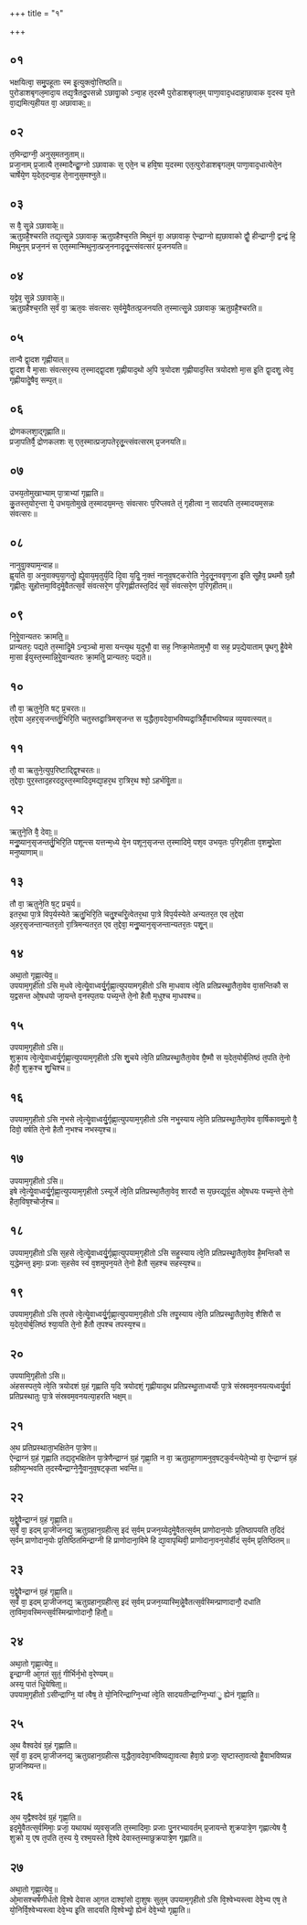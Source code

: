 +++
title = "१"

+++
## ०१
भक्षयित्वा᳘ समु᳘पहूताः स्म इ᳘त्युक्त्वो᳘त्तिष्ठति॥  
पुरोडाशबृगल᳘मादा᳘य तद्य᳘त्रैतदु᳘पसन्नो ऽछावाॗको ऽन्वा᳘ह त᳘दस्मै पुरोडाशबृगल᳘म् पाणा᳘वाद᳘धदाहा᳘छावाक व᳘दस्व य᳘त्ते वा᳘द्यमित्य᳘हीयत वा᳘ अछावाकः᳟॥  
## ०२
त᳘मिन्द्राग्नी᳘ अनुस᳘मतनुताम्॥  
प्रजा᳘नाम् प्र᳘जात्यै त᳘स्मादैन्द्राॗग्नो ऽछावाकः स᳘ एते᳘न च हवि᳘षा य᳘दस्मा एत᳘त्पुरोडाशबृगल᳘म् पाणा᳘वाद᳘धात्येते᳘न चार्षेये᳘ण य᳘देत᳘दन्वा᳘ह ते᳘नानुस᳘मश्नुते॥  
## ०३
स वै᳘ सॗन्ने ऽछावाके᳟॥  
ऋतुग्रहै᳘श्चरति तद्य᳘त्सॗन्ने ऽछावाक᳘ ऋतुग्रहैश्च᳘रति मिथुनं वा᳘ अछावाक᳘ ऐन्द्राग्नो ह्य᳘छावाको द्वौॗ हीन्द्राग्नी᳘ द्वन्द्वं हि᳘ मिथुन᳘म् प्रज᳘ननं स एत᳘स्मान्मिथुना᳘त्प्रज᳘ननादृतू᳘न्त्संवत्सरं प्र᳘जनयति॥  
## ०४
य᳘द्वेव᳘ सॗन्ने ऽछावाके᳟॥  
ऋतुग्रहैश्च᳘रति स᳘र्वं वा᳘ ऋत᳘वः संवत्सरः स᳘र्वमेॗवैतत्प्र᳘जनयति त᳘स्मात्सॗन्ने ऽछावाक᳘ ऋतुग्रहै᳘श्चरति॥  
## ०५
तान्वै द्वा᳘दश गृह्णीयात्॥  
द्वा᳘दश वै मा᳘साः संवत्सर᳘स्य त᳘स्माद्द्वा᳘दश गृह्णीयाद᳘थो अ᳘पि त्र᳘योदश गृह्णीयाद᳘स्ति त्रयोदशो मा᳘स इ᳘ति द्वा᳘दशॗ त्वेव᳘ गृह्णीयादेॗषैव᳘ सम्प᳘त्॥  
## ०६
द्रोणकलशा᳘द्गृह्णाति॥  
प्रजा᳘पतिर्वै᳘ द्रोणकलशः स᳘ एत᳘स्मात्प्रजा᳘पतेरृतू᳘न्त्संवत्सरम् प्र᳘जनयति॥  
## ०७
उभय᳘तोमुखाभ्याम् पा᳘त्राभ्यां गृह्णाति॥  
कु᳘तस्त᳘योर᳘न्ता ये᳘ उभय᳘तोमुखे त᳘स्मादय᳘मन्तः᳘ संवत्सरः प᳘रिप्लवते तं᳘ गृहीत्वा न᳘ सादयति त᳘स्मादयम᳘सन्नः संवत्सरः॥  
## ०८
नानुवाॗक्याम᳘न्वाह॥  
ह्व᳘यति वा᳘ अनुवाक्य᳘या᳘गतोॗ ह्येॗवाय᳘मृतुर्य᳘दि दि᳘वा य᳘दिॗ न᳘क्तं नानुव᳘षट्करोति ने᳘दृतू᳘नववृण᳘जा इ᳘ति सॗहैव᳘ प्रथमौ ग्र᳘हौ गृह्णीतः᳘ सॗहोत्तमा᳘विद᳘मेॗवैतत्स᳘र्वं संवत्सरे᳘ण प᳘रिगृह्णीतस्त᳘दिदं स᳘र्वं संवत्सरे᳘ण प᳘रिगृहीतम्॥  
## ०९
नि᳘रेॗवान्यतरः क्रामति᳟᳟॥  
प्रान्यतरः᳘ पद्यते त᳘स्मादिॗमे ऽन्व᳘ञ्चो मा᳘सा यन्त्य᳘थ य᳘दुभौ᳘ वा सह᳘ निष्क्रा᳘मेतामुभौ᳘ वा सह᳘ प्रप᳘द्येयाताम् पृ᳘थगु हैॗवेमे मा᳘सा ईयुस्त᳘स्मान्नि᳘रेॗवान्यतरः क्रा᳘मतिॗ प्रान्यतरः᳘ पद्यते॥  
## १०
तौ वा᳘ ऋतुने᳘ति षट् प्र᳘चरतः॥  
त᳘द्देवा अ᳘हर᳘सृजन्तर्तु᳘भिरि᳘ति चतुस्तद्रा᳘त्रिमसृजन्त स य᳘द्धैता᳘वदेवा᳘भविष्यद्रा᳘त्रिर्है᳘वाभविष्यन्न व्य᳘यवत्स्यत्॥  
## ११
तौ᳘ वा ऋतुने᳘त्युप᳘रिष्टाद्द्वि᳘श्चरतः॥  
त᳘द्देवाः᳘ पुर᳘स्ताद᳘हरददुस्त᳘स्मादिद᳘मद्या᳘हर᳘थ रा᳘त्रिर᳘थ श्वो᳘ ऽहर्भविॗता॥  
## १२
ऋतुने᳘ति वै᳘ देवाः᳟॥  
मनुॗष्यान᳘सृजन्तर्तु᳘भिरि᳘ति पशून्त्स यत्तन्म᳘ध्ये ये᳘न पशून᳘सृजन्त त᳘स्मादिमे᳘ पश᳘व उभय᳘तः प᳘रिगृहीता व᳘शमु᳘पेता मनुष्याणाम्॥  
## १३
तौ वा᳘ ऋतुने᳘ति ष᳘ट् प्रच᳘र्य॥  
इतर᳘था पा᳘त्रे विप᳘र्यस्येते ऋतु᳘भिरि᳘ति चतु᳘श्चरिॗत्वेतर᳘था पा᳘त्रे विप᳘र्यस्येते अन्यतर᳘त एव त᳘द्देवा अ᳘हर᳘सृजन्तान्यतर᳘तो रा᳘त्रिमन्यतर᳘त एव त᳘द्देवा᳘ मनुॗष्यान᳘सृजन्तान्यतर᳘तः पशू᳘न्॥  
## १४
अथा᳘तो गृह्णा᳘त्येव᳟॥  
उपयाम᳘गृहीतो ऽसि म᳘धवे त्वे᳘त्येॗवाध्वर्यु᳘र्गृह्णा᳘त्युपयामगृहीतो ऽसि मा᳘धवाय त्वे᳘ति प्रतिप्रस्थाॗतैता᳘वेव वा᳘सन्तिकौ स य᳘द्वसन्त ओ᳘षधयो जा᳘यन्ते व᳘नस्प᳘तयः पच्य᳘न्ते ते᳘नो हैतौ म᳘धुश्च मा᳘धवश्च॥  
## १५
उपयाम᳘गृहीतो ऽसि॥  
शुक्रा᳘य त्वे᳘त्येॗवाध्वर्यु᳘र्गृह्णा᳘त्युपयाम᳘गृहीतो ऽसि शु᳘चये त्वे᳘ति प्रतिप्रस्थाॗतैता᳘वेव ग्रै᳘ष्मौ स य᳘देत᳘योर्ब᳘लिष्ठं त᳘पति ते᳘नो हैतौ᳘ शुक्र᳘श्च शु᳘चिश्च॥  
## १६
उपयाम᳘गृहीतो ऽसि न᳘भसे त्वे᳘त्येॗवाध्वर्यु᳘र्गृह्णा᳘त्युपयाम᳘गृहीतो ऽसि नभॗस्याय त्वे᳘ति प्रतिप्रस्थाॗतैता᳘वेव वा᳘र्षिकावमु᳘तो वै᳘ दिवो᳘ वर्षति ते᳘नो हैतौ न᳘भश्च नभस्य᳘श्च॥  
## १७
उपयाम᳘गृहीतो ऽसि॥  
इषे त्वे᳘त्येॗवाध्वर्यु᳘र्गृह्णा᳘त्युपयाम᳘गृहीतो ऽस्यूर्जे त्वे᳘ति प्रतिप्रस्था᳘तैता᳘वेव᳘ शारदौ स य᳘छरद्यूर्ग्र᳘स ओ᳘षधयः पच्य᳘न्ते ते᳘नो हैता᳘विष᳘श्चोर्ज᳘श्च॥  
## १८
उपयाम᳘गृहीतो ऽसि स᳘हसे त्वे᳘त्येॗवाध्वर्यु᳘र्गृह्णा᳘त्युपयाम᳘गृहीतो ऽसि सहॗस्याय त्वे᳘ति प्रतिप्रस्थाॗतैता᳘वेव है᳘मन्तिकौ स य᳘द्धेमन्त᳘ इमाः᳘ प्रजाः स᳘हसेव स्वं व᳘शमुपन᳘यते ते᳘नो हैतौ स᳘हश्च सहस्य᳘श्च॥  
## १९
उपयाम᳘गृहीतो ऽसि त᳘पसे त्वे᳘त्येॗवाध्वर्यु᳘र्गृह्णा᳘त्युपयाम᳘गृहीतो ऽसि तपॗस्याय त्वे᳘ति प्रतिप्रस्थाॗतैता᳘वेव᳘ शैशिरौ स य᳘देत᳘योर्ब᳘लिष्ठं श्या᳘यति ते᳘नो हैतौ त᳘पश्च तपस्य᳘श्च॥  
## २०
उपयामि᳘गृहीतो ऽसि॥  
अंहसस्पत᳘ये त्वे᳘ति त्रयोदशं ग्र᳘हं गृह्णाति य᳘दि त्रयोदशं᳘ गृह्णीयाद᳘थ प्रतिप्रस्थाॗताध्वर्योः पा᳘त्रे संस्रवम᳘वनयत्यध्वर्यु᳘र्वा प्रतिप्रस्थातुः पा᳘त्रे संस्रवम᳘वनयत्या᳘हरति भक्ष᳘म्॥  
## २१
अ᳘थ प्रतिप्रस्थाता᳘भक्षितेन पा᳘त्रेण॥  
ऐन्द्राग्नं ग्र᳘हं गृह्णाति तद्यद᳘भक्षितेन पा᳘त्रेणैन्द्राग्नं ग्र᳘हं गृह्णा᳘ति न वा᳘ ऋतुग्रहा᳘णामनुव᳘षट्कुर्वन्त्येते᳘भ्यो वा᳘ ऐन्द्राग्नं ग्र᳘हं ग्रहीष्य᳘न्भवति त᳘दस्यैन्द्राग्ने᳘नैॗवानुव᳘षट्कृता भवन्ति॥  
## २२
य᳘द्वेॗवैन्द्राग्नं ग्र᳘हं गृह्णा᳘ति॥  
स᳘र्वं वा᳘ इदम् प्रा᳘जीजनद्य᳘ ऋतुग्रहान᳘ग्रहीत्स᳘ इदं स᳘र्वम् प्रजन᳘य्येद᳘मेॗवैतत्स᳘र्वम् प्राणोदान᳘योः प्र᳘तिष्ठापयति त᳘दिदं स᳘र्वम् प्राणोदान᳘योः प्र᳘तिष्ठितमिन्द्राग्नी हि प्राणोदाना᳘विमे हि द्या᳘वापृथिवी᳘ प्राणोदाना᳘वन᳘योर्हीदं स᳘र्वम् प्र᳘तिष्ठितम्॥  
## २३
य᳘द्वेॗवैन्द्राग्नं ग्र᳘हं गृह्णा᳘ति॥  
स᳘र्वं वा᳘ इदम् प्रा᳘जीजनद्य᳘ ऋतुग्रहान᳘ग्रहीत्स᳘ इदं स᳘र्वम् प्रजन᳘य्यास्मि᳘न्नेॗवैतत्स᳘र्वस्मिन्प्राणादानौ᳘ दधाति ता᳘विमा᳘वस्मिन्त्स᳘र्वस्मिन्प्राणोदानौ᳘ हितौ᳟॥  
## २४
अथा᳘तो गृह्णा᳘त्येव᳟॥  
इ᳘न्द्राग्नी आ᳘गतं सुतं᳘ गीर्भिर्न᳘भो व᳘रेण्यम्॥  
अस्य᳘ पातं धिॗयेषिता᳟॥  
उपयाम᳘गृहीतो ऽसीन्द्राग्नि᳘ यां त्वैष᳘ ते यो᳘निरिन्द्राग्नि᳘भ्यां त्वे᳘ति सादयतीन्द्राग्नि᳘भ्यांॗ ह्येनं गृह्णा᳘ति॥  
## २५
अ᳘थ वैश्वदेवं ग्र᳘हं गृह्णाति॥  
स᳘र्वं वा᳘ इदम् प्रा᳘जीजनद्य᳘ ऋतुग्रहान᳘ग्रहीत्स य᳘द्धैता᳘वदेवा᳘भविष्यद्या᳘वत्या हैवा᳘ग्रे प्रजाः᳘ सृष्टास्ता᳘वत्यो हैॗवाभविष्यन्न प्रा᳘जनिष्यन्त॥  
## २६
अ᳘थ य᳘द्वैश्वदेवं ग्र᳘हं गृह्णा᳘ति॥  
इद᳘मेॗवैतत्स᳘र्वमिमाः᳘ प्रजा᳘ यथायथं व्य᳘वसृजति त᳘स्मादिमाः᳘ प्रजाः पु᳘नरभ्यावर्तम् प्र᳘जायन्ते शुक्रपात्रे᳘ण गृह्णात्येष वै᳘ शुक्रो य᳘ एष त᳘पति त᳘स्य ये᳘ रश्म᳘यस्ते वि᳘श्वे देवास्त᳘स्माछुक्रपात्रे᳘ण गृह्णाति॥  
## २७
अथा᳘तो गृह्णा᳘त्येव᳟॥  
ओ᳘मासश्चर्षणीर्धतो वि᳘श्वे देवास आ᳘गत दाश्वां᳘सो दा᳘शुषः सुत᳘म् उपयाम᳘गृहीतो ऽसि वि᳘श्वेभ्यस्त्वा देवे᳘भ्य एष᳘ ते यो᳘निर्वि᳘श्वेभ्यस्त्वा देवे᳘भ्य इ᳘ति सादयति वि᳘श्वेभ्योॗ ह्येनं देवे᳘भ्यो गृह्णा᳘ति॥  
